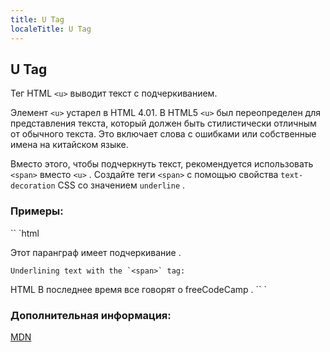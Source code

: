 ```yaml
---
title: U Tag
localeTitle: U Tag
---
```

## U Tag

Тег HTML `<u>` выводит текст с подчеркиванием.

Элемент `<u>` устарел в HTML 4.01. В HTML5 `<u>` был переопределен для представления текста, который должен быть стилистически отличным от обычного текста. Это включает слова с ошибками или собственные имена на китайском языке.

Вместо этого, чтобы подчеркнуть текст, рекомендуется использовать `<span>` вместо `<u>` . Создайте теги `<span>` с помощью свойства `text-decoration` CSS со значением `underline` .

### Примеры:

\`\` \`html

Этот паранграф имеет подчеркивание .
```
Underlining text with the `<span>` tag: 
```

HTML В последнее время все говорят о freeCodeCamp . \`\` \`

### Дополнительная информация:

[MDN](https://developer.mozilla.org/en-US/docs/Web/HTML/Element/u)